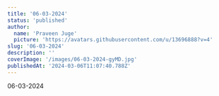 ```yaml
---
title: '06-03-2024'
status: 'published'
author:
  name: 'Praveen Juge'
  picture: 'https://avatars.githubusercontent.com/u/13696888?v=4'
slug: '06-03-2024'
description: ''
coverImage: '/images/06-03-2024-gyMD.jpg'
publishedAt: '2024-03-06T11:07:40.788Z'
---
```


06-03-2024